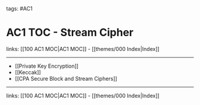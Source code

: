 tags: #AC1

# AC1 TOC - Stream Cipher

links:  [[100 AC1 MOC|AC1 MOC]] - [[themes/000 Index|Index]]

---

- [[Private Key Encryption]]
- [[Keccak]]
- [[CPA Secure Block and Stream Ciphers]]

---
links:  [[100 AC1 MOC|AC1 MOC]] - [[themes/000 Index|Index]]